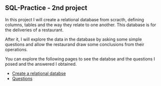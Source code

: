 ## SQL-Practice - 2nd project

In this project I will create a relational database from scracth, defining columns, tables and the way they relate to one another. This database is for the deliveries of a restaurant. 

After it, I will explore the data in the database by asking some simple questions and allow the restaurand draw some conclusions from their operations.

You can explore the following pages to see the databse and the questions I posed and the answered I obtained. 

- [Create a relational databse](https://github.com/alexalra/Portfolio-2/blob/main/2.%20Create%20a%20relational%20databse.md)
- [Questions](https://github.com/alexalra/SQL-Practice/blob/main/3.%20HR%20Questions.md)



